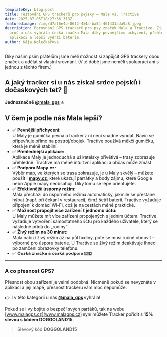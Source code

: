 ```yaml
---
templateKey: blog-post
title: Testování GPS trackerů pro pejsky – Mala vs. Tractive
date: 2025-07-05T18:27:36.313Z
featuredimage: /img/d7af6e4b-86f2-454a-ba54-461431ada9a8.jpeg
description: Porovnání GPS trackerů pro psy značek Mala a Tractive. Zjistěte,
  proč u nás vyhrála česká značka Mala díky pevnějšímu uchycení, přehledné
  aplikaci a lepší výdrži baterie.
author: Kája Kolečkářová
---
```

Díky našim psím přátelům jsme měli možnost si zapůjčit GPS trackery obou značek a udělat si vlastní srovnání. (V té době jsme neměli spolupráci ani s jednou z těchto firem.)

## A jaký tracker si u nás získal srdce pejsků i dočaskových tet? 🤔

**Jednoznačně [@mala_gps](https://www.instagram.com/mala_gps)** 🔝

## V čem je podle nás **Mala** lepší?

* ✅ **Pevnější přichycení:**\
  U Maly je gumička pevná a tracker z ní není snadné vyndat. Navíc se připevňuje přímo na postroj/obojek. Tractive používá měkčí gumičku, která je méně stabilní.
* ✅ **Přehlednější aplikace:**\
  Aplikace Maly je jednoduchá a uživatelsky přívětivá – trasy zobrazuje přehledně. Tractive má méně intuitivní aplikaci a občas může zmást.
* ✅ **Podpora Mapy.cz:**\
  Výběr map, ve kterých se trasa zobrazuje, je u Maly skvělý – můžete použít i **[mapy.cz](https://mapy.com/en/)**, které ukazují památky a body zájmu, které Google nebo Apple mapy neobsahují. Díky tomu se lépe orientujete.
* ✅ **Efektivnější úsporný režim:**\
  Mala přechází do úsporného režimu automaticky, jakmile se přestane hýbat (např. při čekání v restauraci), čímž šetří baterii. Tractive vyžaduje připojení k domácí Wi-Fi, což je na cestách méně praktické.
* ✅ **Možnost propojit více zařízení k jednomu účtu:**\
  U Maly můžete mít více zařízení propojených s jedním účtem. Tractive vyžaduje vytvoření samostatného účtu pro každého uživatele, který se následně přidá do „rodiny“.
* ✅ **Živý režim na 30 minut:**\
  Mala nabízí živý režim až na půl hodiny, poté se musí ručně obnovit – výborné pro úsporu baterie. U Tractive se živý režim deaktivuje ihned po zamčení obrazovky telefonu.
* ✅ **Česká značka a česká podpora 🇨🇿**

- - -

### A co přesnost GPS?

Přesnost obou zařízení je velmi podobná. Nicméně pokud se nevyznáte v aplikaci a její mapě, přesnost trackeru vám moc nepomůže.

👉 I v této kategorii u nás **[@mala_gps](https://www.instagram.com/mala_gps)** vyhrála!

Pokud se i vy bojíte o bezpečí svých parťáků, tak na webu [www.malagps.cz](www.malagps.cz) nyní můžete Tracker pořídit s **15% slevou s kódem DOGGOLAND15**.

> S﻿levový kód **DOGGOLAND15**